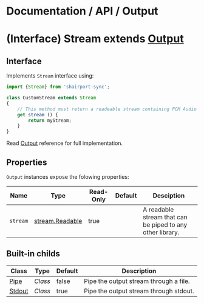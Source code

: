 # Documentation / API / Output

# (Interface) Stream extends [Output](../README.md)

## Interface

Implements `Stream` interface using:

```javascript
import {Stream} from 'shairport-sync';

class CustomStream extends Stream
{
    // This method must return a readeable stream containing PCM Audio from 'shairport-sync' command
    get stream () {
        return myStream;
    }
}
```

Read [Output](../README.md) reference for full implementation.

## Properties

`Output` instances expose the folowing properties:

Name | Type | Read-Only | Default | Desciption
---- | ---- | --------- | ------- | ----------
`stream` | [stream.Readable](https://nodejs.org/api/stream.html#stream_class_stream_readable) | true |  | A readable stream that can be piped to any other library.

## Built-in childs

Class | Type | Default | Description
----- | ---- | ------- | -----------
[Pipe](./Pipe.md) | *Class* | false | Pipe the output stream through a file.
[Stdout](./Stdout.md) | *Class* | true | Pipe the output stream through stdout.
